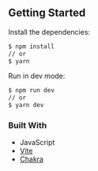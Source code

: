   ## Getting Started

Install the dependencies:

```sh
$ npm install
// or
$ yarn
```

Run in dev mode:

```sh
$ npm run dev
// or
$ yarn dev
```

### Built With

- JavaScript
- [Vite](https://vitejs.dev)
- [Chakra](https://chakra-ui.com/)
